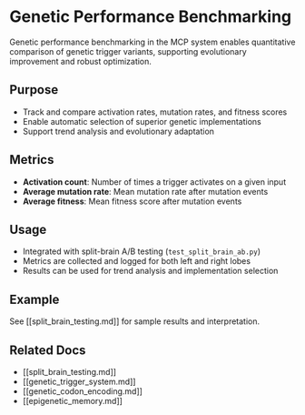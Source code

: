 # Genetic Performance Benchmarking

Genetic performance benchmarking in the MCP system enables quantitative comparison of genetic trigger variants, supporting evolutionary improvement and robust optimization.

## Purpose
- Track and compare activation rates, mutation rates, and fitness scores
- Enable automatic selection of superior genetic implementations
- Support trend analysis and evolutionary adaptation

## Metrics
- **Activation count**: Number of times a trigger activates on a given input
- **Average mutation rate**: Mean mutation rate after mutation events
- **Average fitness**: Mean fitness score after mutation events

## Usage
- Integrated with split-brain A/B testing (`test_split_brain_ab.py`)
- Metrics are collected and logged for both left and right lobes
- Results can be used for trend analysis and implementation selection

## Example
See [[split_brain_testing.md]] for sample results and interpretation.

## Related Docs
- [[split_brain_testing.md]]
- [[genetic_trigger_system.md]]
- [[genetic_codon_encoding.md]]
- [[epigenetic_memory.md]] 